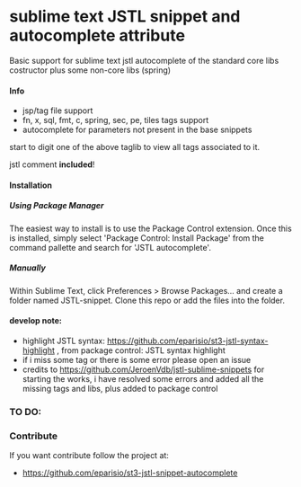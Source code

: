 # sublime text JSTL snippet and autocomplete attribute
Basic support for sublime text jstl autocomplete of the standard core libs costructor plus some non-core libs (spring)

#### Info
* jsp/tag file support
* fn, x, sql, fmt, c, spring, sec, pe, tiles tags support
* autocomplete for parameters not present in the base snippets

start to digit one of the above taglib to view all tags associated to it.

jstl comment **included**!

#### Installation
##### Using Package Manager

The easiest way to install is to use the Package Control extension. Once this is installed, simply select 'Package Control: Install Package' from the command pallette and search for 'JSTL autocomplete'.

##### Manually

Within Sublime Text, click Preferences > Browse Packages... and create a folder named JSTL-snippet. Clone this repo or add the files into the folder.

#### develop note:
* highlight JSTL syntax: https://github.com/eparisio/st3-jstl-syntax-highlight , from package control: JSTL syntax highlight
* if i miss some tag or there is some error please open an issue
* credits to https://github.com/JeroenVdb/jstl-sublime-snippets for starting the works, i have resolved some errors and added all the missing tags and libs, plus added to package control

### TO DO:


### Contribute

If you want contribute follow the project at: 

* https://github.com/eparisio/st3-jstl-snippet-autocomplete
